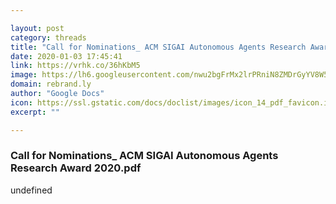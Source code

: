 ```yaml
---

layout: post
category: threads
title: "Call for Nominations_ ACM SIGAI Autonomous Agents Research Award 2020.pdf"
date: 2020-01-03 17:45:41
link: https://vrhk.co/36hKbM5
image: https://lh6.googleusercontent.com/nwu2bgFrMx2lrPRniN8ZMDrGyYV8W5VY8y0qHCVpGZzklISoXOQpglAmI4Y
domain: rebrand.ly
author: "Google Docs"
icon: https://ssl.gstatic.com/docs/doclist/images/icon_14_pdf_favicon.ico
excerpt: ""

---
```


### Call for Nominations_ ACM SIGAI Autonomous Agents Research Award 2020.pdf

undefined